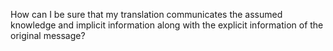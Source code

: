 How can I be sure that my translation communicates the assumed knowledge and implicit information along with the explicit information of the original message?